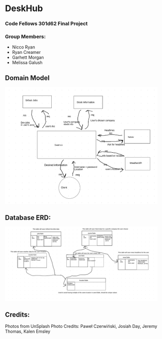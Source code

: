 # DeskHub
### Code Fellows 301d62 Final Project
### Group Members:
  - Nicco Ryan
  - Ryan Creamer
  - Garhett Morgan
  - Melissa Galush


## Domain Model
![Domain Model](/assets/Domain.png)

## Database ERD:
![Database ERD](/assets/DB-ERD.png)

## Credits:
Photos from UnSplash
Photo Credits: Paweł Czerwiński, Josiah Day, Jeremy Thomas, Kalen Emsley
